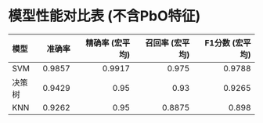 # 模型性能对比表 (不含PbO特征)

| 模型   |   准确率 |   精确率 (宏平均) |   召回率 (宏平均) |   F1分数 (宏平均) |
|:-------|---------:|------------------:|------------------:|------------------:|
| SVM    |   0.9857 |            0.9917 |            0.975  |            0.9788 |
| 决策树 |   0.9429 |            0.95   |            0.93   |            0.9265 |
| KNN    |   0.9262 |            0.95   |            0.8875 |            0.898  |